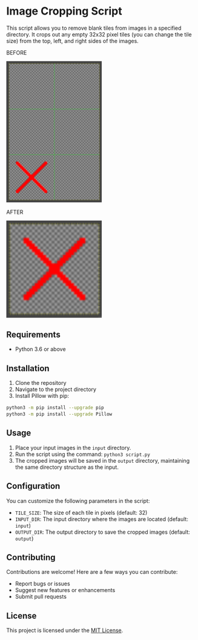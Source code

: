 # Image Cropping Script

This script allows you to remove blank tiles from images in a specified directory. It crops out any empty 32x32 pixel tiles (you can change the tile size) from the top, left, and right sides of the images.

BEFORE

<picture>
  <img alt="Shows an the sample image BEFORE processing" src="doc_sample_input.png" width=50% height=50%>
</picture>

AFTER

<picture>
  <img alt="Shows an the sample image BEFORE processing" src="doc_sample_output.png" width=50% height=50%>
</picture>

## Requirements

- Python 3.6 or above

## Installation

1. Clone the repository
2. Navigate to the project directory
3. Install Pillow with pip:

```bash
python3 -m pip install --upgrade pip
python3 -m pip install --upgrade Pillow
```

## Usage

1. Place your input images in the `input` directory.
2. Run the script using the command: `python3 script.py`
3. The cropped images will be saved in the `output` directory, maintaining the same directory structure as the input.

## Configuration

You can customize the following parameters in the script:

- `TILE_SIZE`: The size of each tile in pixels (default: 32)
- `INPUT_DIR`: The input directory where the images are located (default: `input`)
- `OUTPUT_DIR`: The output directory to save the cropped images (default: `output`)

## Contributing

Contributions are welcome! Here are a few ways you can contribute:

- Report bugs or issues
- Suggest new features or enhancements
- Submit pull requests

## License

This project is licensed under the [MIT License](LICENSE).
